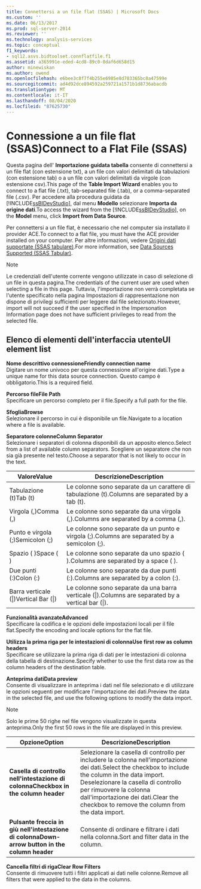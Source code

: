```yaml
---
title: Connettersi a un file flat (SSAS) | Microsoft Docs
ms.custom: ''
ms.date: 06/13/2017
ms.prod: sql-server-2014
ms.reviewer: ''
ms.technology: analysis-services
ms.topic: conceptual
f1_keywords:
- sql12.asvs.bidtoolset.connflatfile.f1
ms.assetid: a365991e-eded-4cd8-89c0-0daf6d658d15
author: minewiskan
ms.author: owend
ms.openlocfilehash: e6bee3c8f7f4b255e6985e8d783365bc8a47599e
ms.sourcegitcommit: ad4d92dce894592a259721a1571b1d8736abacdb
ms.translationtype: MT
ms.contentlocale: it-IT
ms.lasthandoff: 08/04/2020
ms.locfileid: "87625730"
---
```

# <a name="connect-to-a-flat-file-ssas"></a><span data-ttu-id="b084e-102">Connessione a un file flat (SSAS)</span><span class="sxs-lookup"><span data-stu-id="b084e-102">Connect to a Flat File (SSAS)</span></span>
  <span data-ttu-id="b084e-103">Questa pagina dell' **Importazione guidata tabella** consente di connettersi a un file flat (con estensione txt), a un file con valori delimitati da tabulazioni (con estensione tab) o a un file con valori delimitati da virgole (con estensione csv).</span><span class="sxs-lookup"><span data-stu-id="b084e-103">This page of the **Table Import Wizard** enables you to connect to a flat file (.txt), tab-separated file (.tab), or a comma-separated file (.csv).</span></span> <span data-ttu-id="b084e-104">Per accedere alla procedura guidata da [!INCLUDE[ssBIDevStudio](../includes/ssbidevstudio-md.md)], dal menu **Modello** selezionare **Importa da origine dati**.</span><span class="sxs-lookup"><span data-stu-id="b084e-104">To access the wizard from the [!INCLUDE[ssBIDevStudio](../includes/ssbidevstudio-md.md)], on the **Model** menu, click **Import from Data Source**.</span></span>  
  
 <span data-ttu-id="b084e-105">Per connettersi a un file flat, è necessario che nel computer sia installato il provider ACE.</span><span class="sxs-lookup"><span data-stu-id="b084e-105">To connect to a flat file, you must have the ACE provider installed on your computer.</span></span> <span data-ttu-id="b084e-106">Per altre informazioni, vedere [Origini dati supportate &#40;SSAS tabulare&#41;](tabular-models/data-sources-supported-ssas-tabular.md).</span><span class="sxs-lookup"><span data-stu-id="b084e-106">For more information, see [Data Sources Supported &#40;SSAS Tabular&#41;](tabular-models/data-sources-supported-ssas-tabular.md).</span></span>  
  
> [!NOTE]  
>  <span data-ttu-id="b084e-107">Le credenziali dell'utente corrente vengono utilizzate in caso di selezione di un file in questa pagina.</span><span class="sxs-lookup"><span data-stu-id="b084e-107">The credentials of the current user are used when selecting a file in this page.</span></span> <span data-ttu-id="b084e-108">Tuttavia, l'importazione non verrà completata se l'utente specificato nella pagina Impostazioni di rappresentazione non dispone di privilegi sufficienti per leggere dal file selezionato.</span><span class="sxs-lookup"><span data-stu-id="b084e-108">However, import will not succeed if the user specified in the Impersonation Information page does not have sufficient privileges to read from the selected file.</span></span>  
  
## <a name="ui-element-list"></a><span data-ttu-id="b084e-109">Elenco di elementi dell'interfaccia utente</span><span class="sxs-lookup"><span data-stu-id="b084e-109">UI element list</span></span>  
 <span data-ttu-id="b084e-110">**Nome descrittivo connessione**</span><span class="sxs-lookup"><span data-stu-id="b084e-110">**Friendly connection name**</span></span>  
 <span data-ttu-id="b084e-111">Digitare un nome univoco per questa connessione all'origine dati.</span><span class="sxs-lookup"><span data-stu-id="b084e-111">Type a unique name for this data source connection.</span></span> <span data-ttu-id="b084e-112">Questo campo è obbligatorio.</span><span class="sxs-lookup"><span data-stu-id="b084e-112">This is a required field.</span></span>  
  
 <span data-ttu-id="b084e-113">**Percorso file**</span><span class="sxs-lookup"><span data-stu-id="b084e-113">**File Path**</span></span>  
 <span data-ttu-id="b084e-114">Specificare un percorso completo per il file.</span><span class="sxs-lookup"><span data-stu-id="b084e-114">Specify a full path for the file.</span></span>  
  
 <span data-ttu-id="b084e-115">**Sfoglia**</span><span class="sxs-lookup"><span data-stu-id="b084e-115">**Browse**</span></span>  
 <span data-ttu-id="b084e-116">Selezionare il percorso in cui è disponibile un file.</span><span class="sxs-lookup"><span data-stu-id="b084e-116">Navigate to a location where a file is available.</span></span>  
  
 <span data-ttu-id="b084e-117">**Separatore colonne**</span><span class="sxs-lookup"><span data-stu-id="b084e-117">**Column Separator**</span></span>  
 <span data-ttu-id="b084e-118">Selezionare i separatori di colonna disponibili da un apposito elenco.</span><span class="sxs-lookup"><span data-stu-id="b084e-118">Select from a list of available column separators.</span></span> <span data-ttu-id="b084e-119">Scegliere un separatore che non sia già presente nel testo.</span><span class="sxs-lookup"><span data-stu-id="b084e-119">Choose a separator that is not likely to occur in the text.</span></span>  
  
|<span data-ttu-id="b084e-120">Valore</span><span class="sxs-lookup"><span data-stu-id="b084e-120">Value</span></span>|<span data-ttu-id="b084e-121">Descrizione</span><span class="sxs-lookup"><span data-stu-id="b084e-121">Description</span></span>|  
|-----------|-----------------|  
|<span data-ttu-id="b084e-122">Tabulazione (t)</span><span class="sxs-lookup"><span data-stu-id="b084e-122">Tab (t)</span></span>|<span data-ttu-id="b084e-123">Le colonne sono separate da un carattere di tabulazione (t).</span><span class="sxs-lookup"><span data-stu-id="b084e-123">Columns are separated by a tab (t).</span></span>|  
|<span data-ttu-id="b084e-124">Virgola (,)</span><span class="sxs-lookup"><span data-stu-id="b084e-124">Comma (,)</span></span>|<span data-ttu-id="b084e-125">Le colonne sono separate da una virgola (,).</span><span class="sxs-lookup"><span data-stu-id="b084e-125">Columns are separated by a comma (,).</span></span>|  
|<span data-ttu-id="b084e-126">Punto e virgola (;)</span><span class="sxs-lookup"><span data-stu-id="b084e-126">Semicolon (;)</span></span>|<span data-ttu-id="b084e-127">Le colonne sono separate da un punto e virgola (;).</span><span class="sxs-lookup"><span data-stu-id="b084e-127">Columns are separated by a semicolon (;).</span></span>|  
|<span data-ttu-id="b084e-128">Spazio ( )</span><span class="sxs-lookup"><span data-stu-id="b084e-128">Space ( )</span></span>|<span data-ttu-id="b084e-129">Le colonne sono separate da uno spazio ( ).</span><span class="sxs-lookup"><span data-stu-id="b084e-129">Columns are separated by a space ( ).</span></span>|  
|<span data-ttu-id="b084e-130">Due punti (:)</span><span class="sxs-lookup"><span data-stu-id="b084e-130">Colon (:)</span></span>|<span data-ttu-id="b084e-131">Le colonne sono separate da due punti (:).</span><span class="sxs-lookup"><span data-stu-id="b084e-131">Columns are separated by a colon (:).</span></span>|  
|<span data-ttu-id="b084e-132">Barra verticale (&#124;)</span><span class="sxs-lookup"><span data-stu-id="b084e-132">Vertical Bar (&#124;)</span></span>|<span data-ttu-id="b084e-133">Le colonne sono separate da una barra verticale (&#124;).</span><span class="sxs-lookup"><span data-stu-id="b084e-133">Columns are separated by a vertical bar (&#124;).</span></span>|  
  
 <span data-ttu-id="b084e-134">**Funzionalità avanzate**</span><span class="sxs-lookup"><span data-stu-id="b084e-134">**Advanced**</span></span>  
 <span data-ttu-id="b084e-135">Specificare la codifica e le opzioni delle impostazioni locali per il file flat.</span><span class="sxs-lookup"><span data-stu-id="b084e-135">Specify the encoding and locale options for the flat file.</span></span>  
  
 <span data-ttu-id="b084e-136">**Utilizza la prima riga per le intestazioni di colonna**</span><span class="sxs-lookup"><span data-stu-id="b084e-136">**Use first row as column headers**</span></span>  
 <span data-ttu-id="b084e-137">Specificare se utilizzare la prima riga di dati per le intestazioni di colonna della tabella di destinazione.</span><span class="sxs-lookup"><span data-stu-id="b084e-137">Specify whether to use the first data row as the column headers of the destination table.</span></span>  
  
 <span data-ttu-id="b084e-138">**Anteprima dati**</span><span class="sxs-lookup"><span data-stu-id="b084e-138">**Data preview**</span></span>  
 <span data-ttu-id="b084e-139">Consente di visualizzare in anteprima i dati nel file selezionato e di utilizzare le opzioni seguenti per modificare l'importazione dei dati.</span><span class="sxs-lookup"><span data-stu-id="b084e-139">Preview the data in the selected file, and use the following options to modify the data import.</span></span>  
  
> [!NOTE]  
>  <span data-ttu-id="b084e-140">Solo le prime 50 righe nel file vengono visualizzate in questa anteprima.</span><span class="sxs-lookup"><span data-stu-id="b084e-140">Only the first 50 rows in the file are displayed in this preview.</span></span>  
  
|<span data-ttu-id="b084e-141">Opzione</span><span class="sxs-lookup"><span data-stu-id="b084e-141">Option</span></span>|<span data-ttu-id="b084e-142">Descrizione</span><span class="sxs-lookup"><span data-stu-id="b084e-142">Description</span></span>|  
|------------|-----------------|  
|<span data-ttu-id="b084e-143">**Casella di controllo nell'intestazione di colonna**</span><span class="sxs-lookup"><span data-stu-id="b084e-143">**Checkbox in the column header**</span></span>|<span data-ttu-id="b084e-144">Selezionare la casella di controllo per includere la colonna nell'importazione dei dati.</span><span class="sxs-lookup"><span data-stu-id="b084e-144">Select the checkbox to include the column in the data import.</span></span> <span data-ttu-id="b084e-145">Deselezionare la casella di controllo per rimuovere la colonna dall'importazione dei dati.</span><span class="sxs-lookup"><span data-stu-id="b084e-145">Clear the checkbox to remove the column from the data import.</span></span>|  
|<span data-ttu-id="b084e-146">**Pulsante freccia in giù nell'intestazione di colonna**</span><span class="sxs-lookup"><span data-stu-id="b084e-146">**Down-arrow button in the column header**</span></span>|<span data-ttu-id="b084e-147">Consente di ordinare e filtrare i dati nella colonna.</span><span class="sxs-lookup"><span data-stu-id="b084e-147">Sort and filter data in the column.</span></span>|  
  
 <span data-ttu-id="b084e-148">**Cancella filtri di riga**</span><span class="sxs-lookup"><span data-stu-id="b084e-148">**Clear Row Filters**</span></span>  
 <span data-ttu-id="b084e-149">Consente di rimuovere tutti i filtri applicati ai dati nelle colonne.</span><span class="sxs-lookup"><span data-stu-id="b084e-149">Remove all filters that were applied to the data in the columns.</span></span>  
  
  
